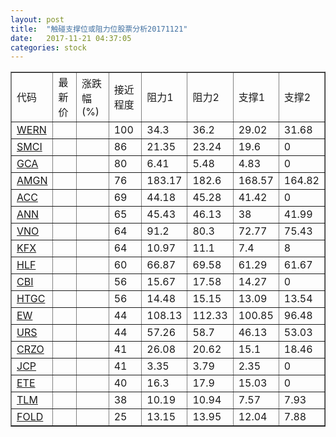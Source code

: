 ```yaml
---
layout: post
title:  "触碰支撑位或阻力位股票分析20171121"
date:   2017-11-21 04:37:05
categories: stock
---
```

<script type="text/javascript">
var stockList = []
stockList.push('gb_wern');
stockList.push('gb_smci');
stockList.push('gb_gca');
stockList.push('gb_amgn');
stockList.push('gb_acc');
stockList.push('gb_ann');
stockList.push('gb_vno');
stockList.push('gb_kfx');
stockList.push('gb_hlf');
stockList.push('gb_cbi');
stockList.push('gb_htgc');
stockList.push('gb_ew');
stockList.push('gb_urs');
stockList.push('gb_crzo');
stockList.push('gb_jcp');
stockList.push('gb_ete');
stockList.push('gb_tlm');
stockList.push('gb_fold');
</script>
<table border="1">
 <tr>
 <td>代码</td>
 <td>最新价</td>
 <td>涨跌幅(%)</td>
 <td>接近程度</td>
 <td>阻力1</td>
 <td>阻力2</td>
 <td>支撑1</td>
 <td>支撑2</td>
</tr>
  <tr id="wern" class="red">
  <td><a href="http://stock.finance.sina.com.cn/usstock/quotes/WERN.html" target="_blank">WERN</a></td><td></td><td></td><td>100</td><td>34.3</td><td>36.2</td><td>29.02</td><td>31.68</td></tr>
  <tr id="smci" class="red">
  <td><a href="http://stock.finance.sina.com.cn/usstock/quotes/SMCI.html" target="_blank">SMCI</a></td><td></td><td></td><td>86</td><td>21.35</td><td>23.24</td><td>19.6</td><td>0</td></tr>
  <tr id="gca" class="green">
  <td><a href="http://stock.finance.sina.com.cn/usstock/quotes/GCA.html" target="_blank">GCA</a></td><td></td><td></td><td>80</td><td>6.41</td><td>5.48</td><td>4.83</td><td>0</td></tr>
  <tr id="amgn" class="green">
  <td><a href="http://stock.finance.sina.com.cn/usstock/quotes/AMGN.html" target="_blank">AMGN</a></td><td></td><td></td><td>76</td><td>183.17</td><td>182.6</td><td>168.57</td><td>164.82</td></tr>
  <tr id="acc" class="green">
  <td><a href="http://stock.finance.sina.com.cn/usstock/quotes/ACC.html" target="_blank">ACC</a></td><td></td><td></td><td>69</td><td>44.18</td><td>45.28</td><td>41.42</td><td>0</td></tr>
  <tr id="ann" class="red">
  <td><a href="http://stock.finance.sina.com.cn/usstock/quotes/ANN.html" target="_blank">ANN</a></td><td></td><td></td><td>65</td><td>45.43</td><td>46.13</td><td>38</td><td>41.99</td></tr>
  <tr id="vno" class="green">
  <td><a href="http://stock.finance.sina.com.cn/usstock/quotes/VNO.html" target="_blank">VNO</a></td><td></td><td></td><td>64</td><td>91.2</td><td>80.3</td><td>72.77</td><td>75.43</td></tr>
  <tr id="kfx" class="green">
  <td><a href="http://stock.finance.sina.com.cn/usstock/quotes/KFX.html" target="_blank">KFX</a></td><td></td><td></td><td>64</td><td>10.97</td><td>11.1</td><td>7.4</td><td>8</td></tr>
  <tr id="hlf" class="red">
  <td><a href="http://stock.finance.sina.com.cn/usstock/quotes/HLF.html" target="_blank">HLF</a></td><td></td><td></td><td>60</td><td>66.87</td><td>69.58</td><td>61.29</td><td>61.67</td></tr>
  <tr id="cbi" class="red">
  <td><a href="http://stock.finance.sina.com.cn/usstock/quotes/CBI.html" target="_blank">CBI</a></td><td></td><td></td><td>56</td><td>15.67</td><td>17.58</td><td>14.27</td><td>0</td></tr>
  <tr id="htgc" class="green">
  <td><a href="http://stock.finance.sina.com.cn/usstock/quotes/HTGC.html" target="_blank">HTGC</a></td><td></td><td></td><td>56</td><td>14.48</td><td>15.15</td><td>13.09</td><td>13.54</td></tr>
  <tr id="ew" class="red">
  <td><a href="http://stock.finance.sina.com.cn/usstock/quotes/EW.html" target="_blank">EW</a></td><td></td><td></td><td>44</td><td>108.13</td><td>112.33</td><td>100.85</td><td>96.48</td></tr>
  <tr id="urs" class="green">
  <td><a href="http://stock.finance.sina.com.cn/usstock/quotes/URS.html" target="_blank">URS</a></td><td></td><td></td><td>44</td><td>57.26</td><td>58.7</td><td>46.13</td><td>53.03</td></tr>
  <tr id="crzo" class="green">
  <td><a href="http://stock.finance.sina.com.cn/usstock/quotes/CRZO.html" target="_blank">CRZO</a></td><td></td><td></td><td>41</td><td>26.08</td><td>20.62</td><td>15.1</td><td>18.46</td></tr>
  <tr id="jcp" class="red">
  <td><a href="http://stock.finance.sina.com.cn/usstock/quotes/JCP.html" target="_blank">JCP</a></td><td></td><td></td><td>41</td><td>3.35</td><td>3.79</td><td>2.35</td><td>0</td></tr>
  <tr id="ete" class="red">
  <td><a href="http://stock.finance.sina.com.cn/usstock/quotes/ETE.html" target="_blank">ETE</a></td><td></td><td></td><td>40</td><td>16.3</td><td>17.9</td><td>15.03</td><td>0</td></tr>
  <tr id="tlm" class="green">
  <td><a href="http://stock.finance.sina.com.cn/usstock/quotes/TLM.html" target="_blank">TLM</a></td><td></td><td></td><td>38</td><td>10.19</td><td>10.94</td><td>7.57</td><td>7.93</td></tr>
  <tr id="fold" class="red">
  <td><a href="http://stock.finance.sina.com.cn/usstock/quotes/FOLD.html" target="_blank">FOLD</a></td><td></td><td></td><td>25</td><td>13.15</td><td>13.95</td><td>12.04</td><td>7.88</td></tr>
</table>
